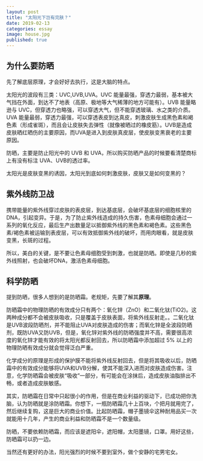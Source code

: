 ```yaml
---
layout: post
title: "太阳光下岂有完肤？"
date: 2019-02-13
categories: essay
image: house.jpg 
published: true
---
```


## 为什么要防晒

先了解底层原理，才会好好去执行，这是大脑的特点。

太阳光的波段有三类：UVC,UVB,UVA。UVC 能量最强，穿透力最弱，基本被大气挡在外面，到达不了地表（高原、极地等大气稀薄的地方可能有）。UVB 能量略逊与 UVC，但穿透力也略强，可以穿透大气，但不能穿透玻璃、水之类的介质。UVA 能量最弱，穿透力最强，可以穿透表皮到达真皮，刺激皮肤生成黑色素和褐色素（形成雀斑），而且会让皮肤失去弹性（就像被晒过的橡皮筋）。UVB是造成皮肤晒红晒伤的主要原因，而UVA是进入到皮肤真皮层，使皮肤变黑衰老的主要原因。

防晒，主要是防止阳光中的 UVB 和 UVA，所以购买防晒产品的时候要看清楚商标上有没有标注 UVA、UVB的透过率。

太阳光是皮肤变黑的诱因，太阳光到底如何刺激皮肤，皮肤又是如何变黑的？

## 紫外线防卫战

携带能量的紫外线穿过皮肤的表皮层，到达基底层，会破坏基底层的细胞核里的DNA，引起变异。于是，为了防止紫外线造成的持久伤害，色素母细胞会通过一系列的氧化反应，最后生产出数量足以抵御紫外线的黑色素和褐色素。这些黑色素/褐色素被运输到表皮层，可以有效抵御紫外线的破坏，而用肉眼看，就是皮肤变黑，长斑的过程。

所以，美白的关键，是不要让色素母细胞受到刺激，也就是防晒。即使是几秒的紫外线照射，也会破坏DNA，激活色素母细胞。

## 科学防晒

提到防晒，很多人想到的是防晒霜。老规矩，先要了解其**原理**。


防晒霜中的物理防晒的有效成分只有两个：氧化锌（ZnO）和二氧化钛(TiO2)。这两种成分都不会被皮肤吸收，只是覆盖于皮肤表面，将紫外线反射走。。二氧化钛是UVB波段防晒剂，并不能阻止UVA对皮肤造成的伤害；而氧化锌是全波段防晒剂，既防UVA又防UVB，但是，氧化锌对紫外线的防晒强度并不高，需要很高浓度的氧化锌才能有效的将太阳光都反射回去，所以防晒霜中添加超过 5% 以上的物理防晒有效成分就会觉得泛白严重。

化学成分的原理是形成的保护膜不能将紫外线反射回去，但是将其吸收以后，防晒霜中的有效成分能够将UVA和UVB分解，使其不能深入进而对皮肤造成伤害。注意，化学防晒霜会被皮肤“吸收”一部分，有可能会在涂抹后，造成皮肤油脂排出不畅，或者造成皮肤敏感。

其实，防晒霜在日常中只起很小的作用，但是在商业利益的驱动下，已成功把你洗脑，认为防晒就是涂防晒霜。你想下，一瓶防晒霜几十上百块，个把月就用完了，然后继续复购，这是巨大的商业价值。比起防晒霜，帽子墨镜伞这种耐用品买一次就能用十几年，产生的商业利益和防晒霜不是一个数量级。

防晒，不要依赖防晒霜，而应该是遮阳伞，遮阳帽，太阳墨镜，口罩。用好这些，防晒霜可以扔一边。

当然还有更好的办法，阳光强烈的时候不要到室外，做个安静的宅男宅女。


